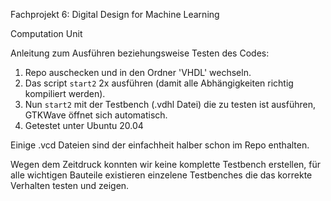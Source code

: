 Fachprojekt 6: Digital Design for Machine Learning

Computation Unit

Anleitung zum Ausführen beziehungsweise Testen des Codes:
1. Repo auschecken und in den Ordner 'VHDL' wechseln.
2. Das script `start2` 2x ausführen (damit alle Abhängigkeiten richtig kompiliert werden).
3. Nun `start2` mit der Testbench (.vdhl Datei) die zu testen ist ausführen, GTKWave öffnet sich automatisch.
4. Getestet unter Ubuntu 20.04

Einige .vcd Dateien sind der einfachheit halber schon im Repo enthalten.

Wegen dem Zeitdruck konnten wir keine komplette Testbench erstellen, für alle wichtigen Bauteile existieren einzelene Testbenches die das korrekte Verhalten testen und zeigen.
